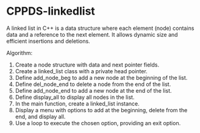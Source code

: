 # CPPDS-linkedlist
A linked list in C++ is a data structure where each element (node) contains data and a reference to the next element. It allows dynamic size and efficient insertions and deletions.

Algorithm:
1. Create a node structure with data and next pointer fields.
2. Create a linked_list class with a private head pointer.
3. Define add_node_beg to add a new node at the beginning of the list.
4. Define del_node_end to delete a node from the end of the list.
5. Define add_node_end to add a new node at the end of the list.
6. Define display_all to display all nodes in the list.
7. In the main function, create a linked_list instance.
8. Display a menu with options to add at the beginning, delete from the end, and display all.
9. Use a loop to execute the chosen option, providing an exit option.
